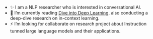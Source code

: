 - :sparkles: I am a NLP researcher who is interested in conversational AI.
- 🌱 I’m currently reading [Dive into Deep Learning](https://d2l.ai/), also conducting a deep-dive research on in-context learning.
- :zap: I’m looking for collaborate on research project about Instruction tunned large language models and their applications.




<!---
Arenaa/Arenaa is a ✨ special ✨ repository because its `README.md` (this file) appears on your GitHub profile.
You can click the Preview link to take a look at your changes.
--->
